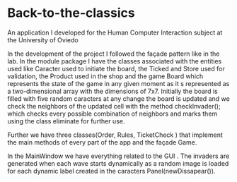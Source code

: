 # Back-to-the-classics
An application I developed for the Human Computer Interaction subject at the University of Oviedo

In the development of the project I followed the façade pattern like in the lab. In the module package I have the classes associated with the entities used like Caracter used to initiate the board, the Ticked and Store used for validation, the Product used in the shop and the game Board which represents the state of the game in any given moment as it s represented as a two-dimensional array with the dimensions of 7x7. Initially the board is filled with five random caracters at any change the board is updated and we check the neighbors of the updated cell with the method checkInvader(); which checks every possible combination of neighbors and marks them using the class eliminate for further use.

Further we have three classes(Order, Rules, TicketCheck ) that implement the main methods of every part of the app and the façade Game.

In the MainWindow we have everything related to the GUI . The invaders are generated when each wave starts dynamically as a random image is loaded for each dynamic label created in the caracters Panel(newDissapear()).
